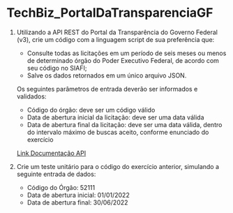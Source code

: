 # TechBiz_PortalDaTransparenciaGF

1. Utilizando a API REST do Portal da Transparência do Governo Federal (v3), crie um código com a linguagem script de sua preferência que:

   - Consulte todas as licitações em um período de seis meses ou menos de determinado órgão do Poder Executivo Federal, de acordo com seu código no SIAFI;
   - Salve os dados retornados em um único arquivo JSON.

   Os seguintes parâmetros de entrada deverão ser informados e validados:
   - Código do órgão: deve ser um código válido
   - Data de abertura inicial da licitação: deve ser uma data válida
   - Data de abertura final da licitação: deve ser uma data válida, dentro do intervalo máximo de buscas aceito, conforme enunciado do exercício

   [Link Documentação API](https://api.portaldatransparencia.gov.br/swagger-ui/index.html#/)

2. Crie um teste unitário para o código do exercício anterior, simulando a seguinte entrada de dados:
   - Código do Órgão: 52111
   - Data de abertura inicial: 01/01/2022
   - Data de abertura final: 30/06/2022